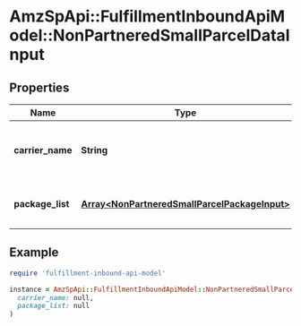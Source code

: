 # AmzSpApi::FulfillmentInboundApiModel::NonPartneredSmallParcelDataInput

## Properties

| Name | Type | Description | Notes |
| ---- | ---- | ----------- | ----- |
| **carrier_name** | **String** | The carrier that you are using for the inbound shipment. |  |
| **package_list** | [**Array&lt;NonPartneredSmallParcelPackageInput&gt;**](NonPartneredSmallParcelPackageInput.md) | A list of package tracking information. |  |

## Example

```ruby
require 'fulfillment-inbound-api-model'

instance = AmzSpApi::FulfillmentInboundApiModel::NonPartneredSmallParcelDataInput.new(
  carrier_name: null,
  package_list: null
)
```

